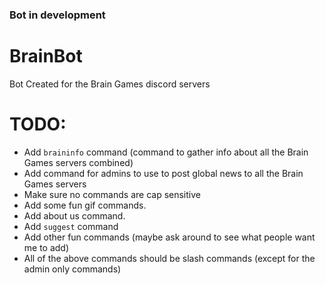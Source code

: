 ### Bot in development

# BrainBot
 Bot Created for the Brain Games discord servers

# TODO:
* Add `braininfo` command (command to gather info about all the Brain Games servers combined)
* Add command for admins to use to post global news to all the Brain Games servers
* Make sure no commands are cap sensitive
* Add some fun gif commands.
* Add about us command.
* Add `suggest` command
* Add other fun commands (maybe ask around to see what people want me to add)
* All of the above commands should be slash commands (except for the admin only commands)
